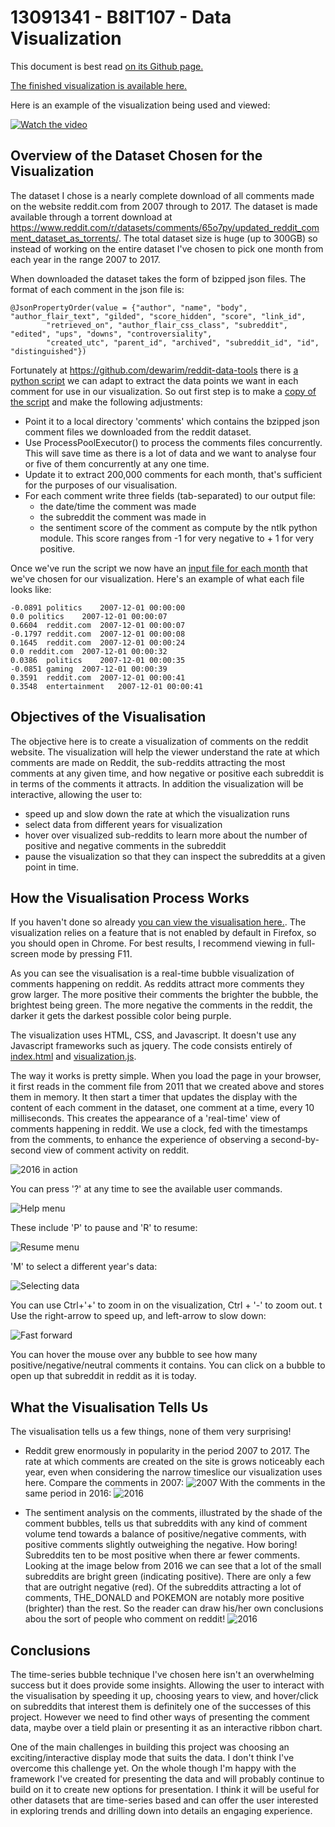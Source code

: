 # 13091341 - B8IT107 - Data Visualization

This document is best read [on its Github page.](https://github.com/mwenge/reddit-sentiment-analysis)

[The finished visualization is available here.](https://mwenge.github.io/reddit-sentiment-analysis)

Here is an example of the visualization being used and viewed:

[![Watch the video](images/movie-preview.png)](https://drive.google.com/file/d/17Hfsc0OOp4FrhTXkbDizdHIwyhnMnY9e/view)

## Overview of the Dataset Chosen for the Visualization
The dataset I chose is a nearly complete download of all comments made on the website reddit.com from 2007 through to 2017. The dataset is made available through a torrent download at https://www.reddit.com/r/datasets/comments/65o7py/updated_reddit_comment_dataset_as_torrents/. The total dataset size is huge (up to 300GB) so instead of working on the entire dataset I've chosen to pick one month from each year in the range 2007 to 2017.

When downloaded the dataset takes the form of bzipped json files. The format of each comment in the json file is:

    @JsonPropertyOrder(value = {"author", "name", "body", "author_flair_text", "gilded", "score_hidden", "score", "link_id",
            "retrieved_on", "author_flair_css_class", "subreddit", "edited", "ups", "downs", "controversiality",
            "created_utc", "parent_id", "archived", "subreddit_id", "id", "distinguished"})
        
Fortunately at https://github.com/dewarim/reddit-data-tools there is [a python script](https://github.com/dewarim/reddit-data-tools/blob/master/src/main/python/scoreCommentsJson.py) we can adapt to extract the data points we want in each comment for use in our visualization. So out first step is to make a [copy of the script](https://github.com/mwenge/reddit-sentiment-analysis/blob/master/100%20-%20scoreCommentsJson.py) and make the following adjustments:
  * Point it to a local directory 'comments' which contains the bzipped json comment files we downloaded from the reddit dataset.
  * Use ProcessPoolExecutor() to process the comments files concurrently. This will save time as there is a lot of data and we want to analyse four or five of them concurrently at any one time.
  * Update it to extract 200,000 comments for each month, that's sufficient for the purposes of our visualisation.
  * For each comment write three fields (tab-separated) to our output file: 
    * the date/time the comment was made
    * the subreddit the comment was made in
    * the sentiment score of the comment as compute by the ntlk python module. This score ranges from -1 for very negative to + 1 for very positive.

Once we've run the script we now have an [input file for each month](https://github.com/mwenge/reddit-sentiment-analysis/tree/master/comments) that we've chosen for our visualization. Here's an example of what each file looks like:
```
-0.0891	politics	2007-12-01 00:00:00
0.0	politics	2007-12-01 00:00:07
0.6604	reddit.com	2007-12-01 00:00:07
-0.1797	reddit.com	2007-12-01 00:00:08
0.1645	reddit.com	2007-12-01 00:00:24
0.0	reddit.com	2007-12-01 00:00:32
0.0386	politics	2007-12-01 00:00:35
-0.0851	gaming	2007-12-01 00:00:39
0.3591	reddit.com	2007-12-01 00:00:41
0.3548	entertainment	2007-12-01 00:00:41
```

## Objectives of the Visualisation
The objective here is to create a visualization of comments on the reddit website. The visualization will help the viewer understand the rate at which comments are made on Reddit, the sub-reddits attracting the most comments at any given time, and how negative or positive each subreddit is in terms of the comments it attracts. In addition the visualization will be interactive, allowing the user to:
 - speed up and slow down the rate at which the visualization runs
 - select data from different years for visualization
 - hover over visualized sub-reddits to learn more about the number of positive and negative comments in the subreddit
 - pause the visualization so that they can inspect the subreddits at a given point in time.

## How the Visualisation Process Works
If you haven't done so already [you can view the visualisation here.](https://mwenge.github.io/reddit-sentiment-analysis/). The visualization relies on a feature that is not enabled by default in Firefox, so you should open in Chrome. For best results, I recommend viewing in full-screen mode by pressing F11.

As you can see the visualisation is a real-time bubble visualization of comments happening on reddit. As reddits attract more comments they grow larger. The more positive their comments the brighter the bubble, the brightest being green. The more negative the comments in the reddit, the darker it gets the darkest possible color being purple.

The visualization uses HTML, CSS, and Javascript. It doesn't use any Javascript frameworks such as jquery. The code consists entirely of [index.html](https://github.com/mwenge/reddit-sentiment-analysis/blob/master/index.html) and [visualization.js](https://github.com/mwenge/reddit-sentiment-analysis/blob/master/visualization.js).

The way it works is pretty simple. When you load the page in your browser, it first reads in the comment file from 2011 that we created above and stores them in memory. It then start a timer that updates the display with the content of each comment in the dataset, one comment at a time, every 10 milliseconds. This creates the appearance of a 'real-time' view of comments happening in reddit. We use a clock, fed with the timestamps from the comments, to enhance the experience of observing a second-by-second view of comment activity on reddit.

![2016 in action](images/2016.png)

You can press '?' at any time to see the available user commands. 

![Help menu](images/help.png)

These include 'P' to pause and 'R' to resume: 

![Resume menu](images/resume.png)

'M' to select a different year's data: 

![Selecting data](images/datamenu.png)

You can use Ctrl+'+' to zoom in on the visualization, Ctrl + '-' to zoom out.
t 
Use the right-arrow to speed up, and left-arrow to slow down:

![Fast forward](images/ff.png)

You can hover the mouse over any bubble to see how many positive/negative/neutral comments it contains. You can click on a bubble to open up that subreddit in reddit as it is today.

## What the Visualisation Tells Us
The visualisation tells us a few things, none of them very surprising!
 - Reddit grew enormously in popularity in the period 2007 to 2017. The rate at which comments are created on the site is grows noticeably each year, even when considering the narrow timeslice our visualization uses here. Compare the comments in 2007:
 ![2007](images/2007.png) 
 With the comments in the same period in 2016:
 ![2016](images/2016-vol.png)
 
 - The sentiment analysis on the comments, illustrated by the shade of the comment bubbles, tells us that subreddits with any kind of comment volume tend towards a balance of positive/negative comments, with positive comments slightly outweighing the negative. How boring! Subreddits ten to be most positive when there ar fewer comments. Looking at the image below from 2016 we can see that a lot of the small subreddits are bright green (indicating positive). There are only a few that are outright negative (red).  Of the subreddits attracting a lot of comments, THE_DONALD and POKEMON are notably more positive (brighter) than the rest. So the reader can draw his/her own conclusions abou the sort of people who comment on reddit!
 ![2016](images/2016-sentiment.png)
 
## Conclusions
The time-series bubble technique I've chosen here isn't an overwhelming success but it does provide some insights. Allowing the user to interact with the visualisation by speeding it up, choosing years to view, and hover/click on subreddits that interest them is definitely one of the successes of this project. However we need to find other ways of presenting the comment data, maybe over a tield plain or presenting it as an interactive ribbon chart. 

One of the main challenges in building this project was choosing an exciting/interactive display mode that suits the data. I don't think I've overcome this challenge yet. On the whole though I'm happy with the framework I've created for presenting the data and will probably continue to build on it to create new options for presentation. I think it will be useful for other datasets that are time-series based and can offer the user interested in exploring trends and drilling down into details an engaging experience.


